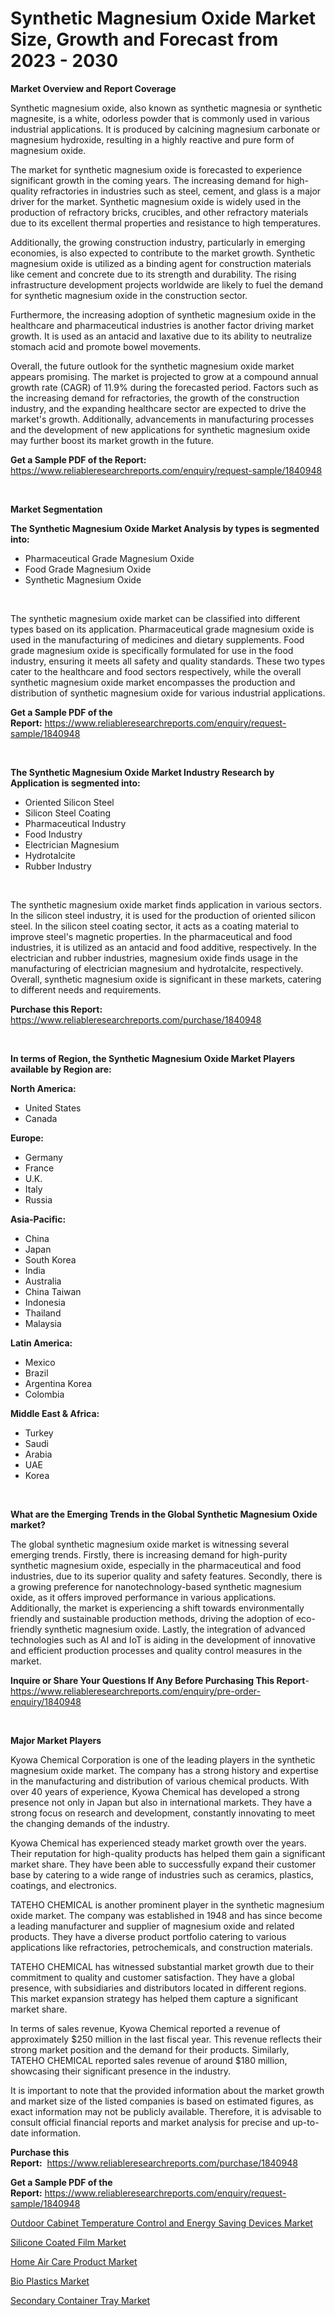 <p><h1>Synthetic Magnesium Oxide Market Size, Growth and Forecast from 2023 - 2030</h1></p><p><strong>Market Overview and Report Coverage</strong></p>
<p><p>Synthetic magnesium oxide, also known as synthetic magnesia or synthetic magnesite, is a white, odorless powder that is commonly used in various industrial applications. It is produced by calcining magnesium carbonate or magnesium hydroxide, resulting in a highly reactive and pure form of magnesium oxide.</p><p>The market for synthetic magnesium oxide is forecasted to experience significant growth in the coming years. The increasing demand for high-quality refractories in industries such as steel, cement, and glass is a major driver for the market. Synthetic magnesium oxide is widely used in the production of refractory bricks, crucibles, and other refractory materials due to its excellent thermal properties and resistance to high temperatures.</p><p>Additionally, the growing construction industry, particularly in emerging economies, is also expected to contribute to the market growth. Synthetic magnesium oxide is utilized as a binding agent for construction materials like cement and concrete due to its strength and durability. The rising infrastructure development projects worldwide are likely to fuel the demand for synthetic magnesium oxide in the construction sector.</p><p>Furthermore, the increasing adoption of synthetic magnesium oxide in the healthcare and pharmaceutical industries is another factor driving market growth. It is used as an antacid and laxative due to its ability to neutralize stomach acid and promote bowel movements.</p><p>Overall, the future outlook for the synthetic magnesium oxide market appears promising. The market is projected to grow at a compound annual growth rate (CAGR) of 11.9% during the forecasted period. Factors such as the increasing demand for refractories, the growth of the construction industry, and the expanding healthcare sector are expected to drive the market's growth. Additionally, advancements in manufacturing processes and the development of new applications for synthetic magnesium oxide may further boost its market growth in the future.</p></p>
<p><strong>Get a Sample PDF of the Report:</strong> <a href="https://www.reliableresearchreports.com/enquiry/request-sample/1840948">https://www.reliableresearchreports.com/enquiry/request-sample/1840948</a></p>
<p>&nbsp;</p>
<p><strong>Market Segmentation</strong></p>
<p><strong>The Synthetic Magnesium Oxide Market Analysis by types is segmented into:</strong></p>
<p><ul><li>Pharmaceutical Grade Magnesium Oxide</li><li>Food Grade Magnesium Oxide</li><li>Synthetic Magnesium Oxide</li></ul></p>
<p>&nbsp;</p>
<p><p>The synthetic magnesium oxide market can be classified into different types based on its application. Pharmaceutical grade magnesium oxide is used in the manufacturing of medicines and dietary supplements. Food grade magnesium oxide is specifically formulated for use in the food industry, ensuring it meets all safety and quality standards. These two types cater to the healthcare and food sectors respectively, while the overall synthetic magnesium oxide market encompasses the production and distribution of synthetic magnesium oxide for various industrial applications.</p></p>
<p><strong>Get a Sample PDF of the Report:</strong>&nbsp;<a href="https://www.reliableresearchreports.com/enquiry/request-sample/1840948">https://www.reliableresearchreports.com/enquiry/request-sample/1840948</a></p>
<p>&nbsp;</p>
<p><strong>The Synthetic Magnesium Oxide Market Industry Research by Application is segmented into:</strong></p>
<p><ul><li>Oriented Silicon Steel</li><li>Silicon Steel Coating</li><li>Pharmaceutical Industry</li><li>Food Industry</li><li>Electrician Magnesium</li><li>Hydrotalcite</li><li>Rubber Industry</li></ul></p>
<p>&nbsp;</p>
<p><p>The synthetic magnesium oxide market finds application in various sectors. In the silicon steel industry, it is used for the production of oriented silicon steel. In the silicon steel coating sector, it acts as a coating material to improve steel's magnetic properties. In the pharmaceutical and food industries, it is utilized as an antacid and food additive, respectively. In the electrician and rubber industries, magnesium oxide finds usage in the manufacturing of electrician magnesium and hydrotalcite, respectively. Overall, synthetic magnesium oxide is significant in these markets, catering to different needs and requirements.</p></p>
<p><strong>Purchase this Report:</strong>&nbsp; <a href="https://www.reliableresearchreports.com/purchase/1840948">https://www.reliableresearchreports.com/purchase/1840948</a></p>
<p>&nbsp;</p>
<p><strong>In terms of Region, the Synthetic Magnesium Oxide Market Players available by Region are:</strong></p>
<p>
    <p> <strong> North America: </strong>
        <ul>
            <li>United States</li>
            <li>Canada</li>
        </ul>
        </p> 
    <p> <strong> Europe: </strong>
        <ul>
            <li>Germany</li>
            <li>France</li>
            <li>U.K.</li>
            <li>Italy</li>
            <li>Russia</li>
        </ul>
        </p> 
    <p> <strong> Asia-Pacific: </strong>
        <ul>
            <li>China</li>
            <li>Japan</li>
            <li>South Korea</li>
            <li>India</li>
            <li>Australia</li>
            <li>China Taiwan</li>
            <li>Indonesia</li>
            <li>Thailand</li>
            <li>Malaysia</li>
        </ul>
        </p> 
    <p> <strong> Latin America: </strong>
        <ul>
            <li>Mexico</li>
            <li>Brazil</li>
            <li>Argentina Korea</li>
            <li>Colombia</li>
        </ul>
        </p> 
    <p> <strong> Middle East & Africa: </strong>
        <ul>
            <li>Turkey</li>
            <li>Saudi</li>
            <li>Arabia</li>
            <li>UAE</li>
            <li>Korea</li>
        </ul>
    </p>
    </p>
<p>&nbsp;</p>
<p><strong>What are the Emerging Trends in the Global Synthetic Magnesium Oxide market?</strong></p>
<p><p>The global synthetic magnesium oxide market is witnessing several emerging trends. Firstly, there is increasing demand for high-purity synthetic magnesium oxide, especially in the pharmaceutical and food industries, due to its superior quality and safety features. Secondly, there is a growing preference for nanotechnology-based synthetic magnesium oxide, as it offers improved performance in various applications. Additionally, the market is experiencing a shift towards environmentally friendly and sustainable production methods, driving the adoption of eco-friendly synthetic magnesium oxide. Lastly, the integration of advanced technologies such as AI and IoT is aiding in the development of innovative and efficient production processes and quality control measures in the market.</p></p>
<p><strong>Inquire or Share Your Questions If Any Before Purchasing This Report</strong>- <a href="https://www.reliableresearchreports.com/enquiry/pre-order-enquiry/1840948">https://www.reliableresearchreports.com/enquiry/pre-order-enquiry/1840948</a></p>
<p>&nbsp;</p>
<p><strong>Major Market Players</strong></p>
<p><p>Kyowa Chemical Corporation is one of the leading players in the synthetic magnesium oxide market. The company has a strong history and expertise in the manufacturing and distribution of various chemical products. With over 40 years of experience, Kyowa Chemical has developed a strong presence not only in Japan but also in international markets. They have a strong focus on research and development, constantly innovating to meet the changing demands of the industry.</p><p>Kyowa Chemical has experienced steady market growth over the years. Their reputation for high-quality products has helped them gain a significant market share. They have been able to successfully expand their customer base by catering to a wide range of industries such as ceramics, plastics, coatings, and electronics.</p><p>TATEHO CHEMICAL is another prominent player in the synthetic magnesium oxide market. The company was established in 1948 and has since become a leading manufacturer and supplier of magnesium oxide and related products. They have a diverse product portfolio catering to various applications like refractories, petrochemicals, and construction materials.</p><p>TATEHO CHEMICAL has witnessed substantial market growth due to their commitment to quality and customer satisfaction. They have a global presence, with subsidiaries and distributors located in different regions. This market expansion strategy has helped them capture a significant market share.</p><p>In terms of sales revenue, Kyowa Chemical reported a revenue of approximately $250 million in the last fiscal year. This revenue reflects their strong market position and the demand for their products. Similarly, TATEHO CHEMICAL reported sales revenue of around $180 million, showcasing their significant presence in the industry.</p><p>It is important to note that the provided information about the market growth and market size of the listed companies is based on estimated figures, as exact information may not be publicly available. Therefore, it is advisable to consult official financial reports and market analysis for precise and up-to-date information.</p></p>
<p><strong>Purchase this Report:</strong>&nbsp;&nbsp;<a href="https://www.reliableresearchreports.com/purchase/1840948">https://www.reliableresearchreports.com/purchase/1840948</a></p>
<p></p>
<p><strong>Get a Sample PDF of the Report:</strong>&nbsp;<a href="https://www.reliableresearchreports.com/enquiry/request-sample/1840948">https://www.reliableresearchreports.com/enquiry/request-sample/1840948</a></p>
<p><p><a href="https://medium.com/@saigemarvin1946/outdoor-cabinet-temperature-control-and-energy-saving-devices-market-furnishes-information-on-122d2ab4941a">Outdoor Cabinet Temperature Control and Energy Saving Devices Market</a></p><p><a href="https://github.com/tamvrosiya/Market-Research-Report-List-1/blob/main/silicone-coated-film-market.md">Silicone Coated Film Market</a></p><p><a href="https://medium.com/@melissaarnold2022/analyzing-home-air-care-product-market-global-industry-perspective-and-forecast-2023-to-2030-d86f87c79974">Home Air Care Product Market</a></p><p><a href="https://github.com/gaydyna/Market-Research-Report-List-1/blob/main/bio-plastics-market.md">Bio Plastics Market</a></p><p><a href="https://medium.com/@ethelcrooks2023/secondary-container-tray-market-comprehensive-assessment-by-type-application-and-geography-d03c30f1bdc8">Secondary Container Tray Market</a></p></p>